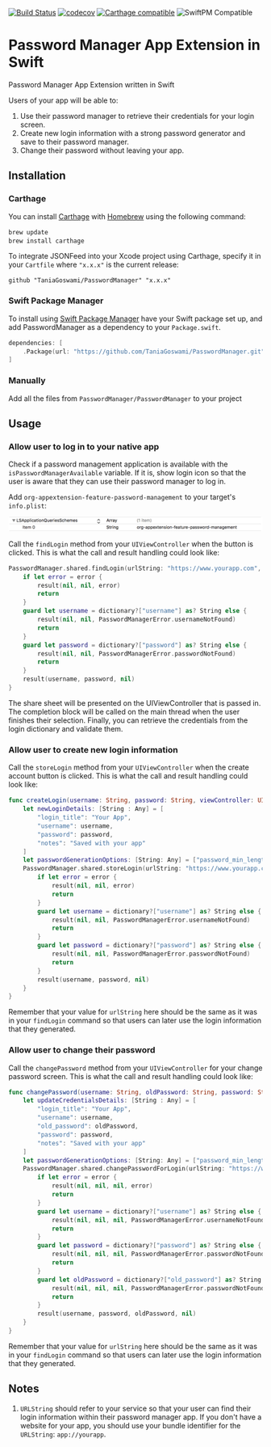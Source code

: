 [![Build Status](https://travis-ci.org/TaniaGoswami/PasswordManager.svg?branch=master)](https://travis-ci.org/TaniaGoswami/PasswordManager)
[![codecov](https://codecov.io/gh/TaniaGoswami/PasswordManager/branch/master/graph/badge.svg)](https://codecov.io/gh/TaniaGoswami/PasswordManager)
[![Carthage compatible](https://img.shields.io/badge/Carthage-compatible-4BC51D.svg?style=flat)](https://github.com/Carthage/Carthage)
![SwiftPM Compatible](https://img.shields.io/badge/SwiftPM-Compatible-brightgreen.svg)

# Password Manager App Extension in Swift

Password Manager App Extension written in Swift

Users of your app will be able to:

1. Use their password manager to retrieve their credentials for your login screen.
2. Create new login information with a strong password generator and save to their password manager.
3. Change their password without leaving your app.

## Installation

### Carthage

You can install [Carthage](https://github.com/Carthage/Carthage) with [Homebrew](http://brew.sh/) using the following command:

```bash
brew update
brew install carthage
```
To integrate JSONFeed into your Xcode project using Carthage, specify it in your `Cartfile` where `"x.x.x"` is the current release:

```ogdl
github "TaniaGoswami/PasswordManager" "x.x.x"
```

### Swift Package Manager

To install using [Swift Package Manager](https://swift.org/package-manager/) have your Swift package set up, and add PasswordManager as a dependency to your `Package.swift`.

```swift
dependencies: [
    .Package(url: "https://github.com/TaniaGoswami/PasswordManager.git", majorVersion: 0)
]
```

### Manually

Add all the files from `PasswordManager/PasswordManager` to your project

## Usage

### Allow user to log in to your native app

Check if a password management application is available with the `isPasswordManagerAvailable` variable. If it is, show login icon so that the user is aware that they can use their password manager to log in.

Add `org-appextension-feature-password-management` to your target's `info.plist`:

![Custom URL scheme](/assets/plist-screenshot.png?raw=true "Custom URL Scheme")

Call the `findLogin` method from your `UIViewController` when the button is clicked. This is what the call and result handling could look like:

```swift
PasswordManager.shared.findLogin(urlString: "https://www.yourapp.com", viewController: self, sender: self.passwordButton) { dictionary, error in
    if let error = error {
        result(nil, nil, error)
        return
    }
    guard let username = dictionary?["username"] as? String else {
        result(nil, nil, PasswordManagerError.usernameNotFound)
        return
    }
    guard let password = dictionary?["password"] as? String else {
        result(nil, nil, PasswordManagerError.passwordNotFound)
        return
    }
    result(username, password, nil)
}
```

The share sheet will be presented on the UIViewController that is passed in. The completion block will be called on the main thread when the user finishes their selection. Finally, you can retrieve the credentials from the login dictionary and validate them.

### Allow user to create new login information

Call the `storeLogin` method from your `UIViewController` when the create account button is clicked. This is what the call and result handling could look like:

```swift
func createLogin(username: String, password: String, viewController: UIViewController, sender: UIView, result: @escaping (String?, String?, Error?) -> Void) {
    let newLoginDetails: [String : Any] = [
        "login_title": "Your App",
        "username": username,
        "password": password,
        "notes": "Saved with your app"
    ]
    let passwordGenerationOptions: [String: Any] = ["password_min_length": 8 ]
    PasswordManager.shared.storeLogin(urlString: "https://www.yourapp.com", loginDetails: newLoginDetails, passwordGenerationOptions: passwordGenerationOptions, viewController: viewController, sender: sender) { dictionary, error in
        if let error = error {
            result(nil, nil, error)
            return
        }
        guard let username = dictionary?["username"] as? String else {
            result(nil, nil, PasswordManagerError.usernameNotFound)
            return
        }
        guard let password = dictionary?["password"] as? String else {
            result(nil, nil, PasswordManagerError.passwordNotFound)
            return
        }
        result(username, password, nil)
    }
}
```

Remember that your value for `urlString` here should be the same as it was in your `findLogin` command so that users can later use the login information that they generated.

### Allow user to change their password

Call the `changePassword` method from your `UIViewController` for your change password screen. This is what the call and result handling could look like:

```swift
func changePassword(username: String, oldPassword: String, password: String, viewController: UIViewController, sender: UIView, result: @escaping (String?, String?, String?, Error?) -> Void) {
    let updateCredentialsDetails: [String : Any] = [
        "login_title": "Your App",
        "username": username,
        "old_password": oldPassword,
        "password": password,
        "notes": "Saved with your app"
    ]
    let passwordGenerationOptions: [String: Any] = ["password_min_length": 8 ]
    PasswordManager.shared.changePasswordForLogin(urlString: "https://www.yourapp.com", loginDetails: updateCredentialsDetails, passwordGenerationOptions: passwordGenerationOptions, viewController: viewController, sender: sender) { dictionary, error in
        if let error = error {
            result(nil, nil, nil, error)
            return
        }
        guard let username = dictionary?["username"] as? String else {
            result(nil, nil, nil, PasswordManagerError.usernameNotFound)
            return
        }
        guard let password = dictionary?["password"] as? String else {
            result(nil, nil, nil, PasswordManagerError.passwordNotFound)
            return
        }
        guard let oldPassword = dictionary?["old_password"] as? String else {
            result(nil, nil, nil, PasswordManagerError.passwordNotFound)
            return
        }
        result(username, password, oldPassword, nil)
    }
}
```

Remember that your value for `urlString` here should be the same as it was in your `findLogin` command so that users can later use the login information that they generated.

## Notes

1. `URLString` should refer to your service so that your user can find their login information within their password manager app. If you don't have a website for your app, you should use your bundle identifier for the `URLString`: `app://yourapp`.



